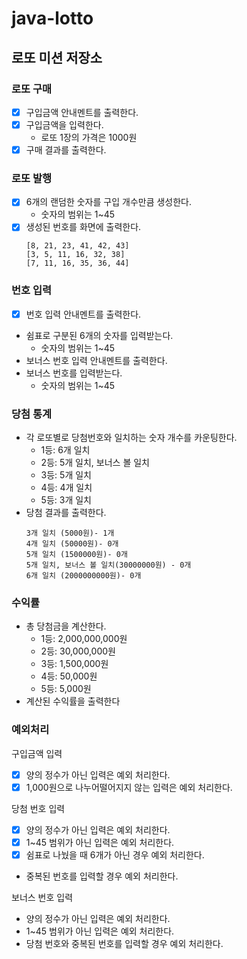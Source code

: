 # java-lotto

## 로또 미션 저장소

### 로또 구매

- [x] 구입금액 안내멘트를 출력한다.
- [x] 구입금액을 입력한다.
    - 로또 1장의 가격은 1000원
- [x] 구매 결과를 출력한다.

### 로또 발행

- [x] 6개의 랜덤한 숫자를 구입 개수만큼 생성한다.
    - 숫자의 범위는 1~45
- [x] 생성된 번호를 화면에 출력한다.
    ```
    [8, 21, 23, 41, 42, 43]
    [3, 5, 11, 16, 32, 38]
    [7, 11, 16, 35, 36, 44]
    ```

### 번호 입력

- [x] 번호 입력 안내멘트를 출력한다.
- 쉼표로 구분된 6개의 숫자를 입력받는다.
    - 숫자의 범위는 1~45
- 보너스 번호 입력 안내멘트를 출력한다.
- 보너스 번호를 입력받는다.
    - 숫자의 범위는 1~45

### 당첨 통계

- 각 로또별로 당첨번호와 일치하는 숫자 개수를 카운팅한다.
    - 1등: 6개 일치
    - 2등: 5개 일치, 보너스 볼 일치
    - 3등: 5개 일치
    - 4등: 4개 일치
    - 5등: 3개 일치
- 당첨 결과를 출력한다.
  ```
  3개 일치 (5000원)- 1개
  4개 일치 (50000원)- 0개
  5개 일치 (1500000원)- 0개
  5개 일치, 보너스 볼 일치(30000000원) - 0개
  6개 일치 (2000000000원)- 0개
  ```

### 수익률

- 총 당첨금을 계산한다.
    - 1등: 2,000,000,000원
    - 2등: 30,000,000원
    - 3등: 1,500,000원
    - 4등: 50,000원
    - 5등: 5,000원
- 계산된 수익률을 출력한다

### 예외처리

구입금액 입력

- [x] 양의 정수가 아닌 입력은 예외 처리한다.
- [x] 1,000원으로 나누어떨어지지 않는 입력은 예외 처리한다.

당첨 번호 입력

- [x] 양의 정수가 아닌 입력은 예외 처리한다.
- [x] 1~45 범위가 아닌 입력은 예외 처리한다.
- [x] 쉼표로 나눴을 때 6개가 아닌 경우 예외 처리한다.
- 중복된 번호를 입력할 경우 예외 처리한다.

보너스 번호 입력

- 양의 정수가 아닌 입력은 예외 처리한다.
- 1~45 범위가 아닌 입력은 예외 처리한다.
- 당첨 번호와 중복된 번호를 입력할 경우 예외 처리한다.
